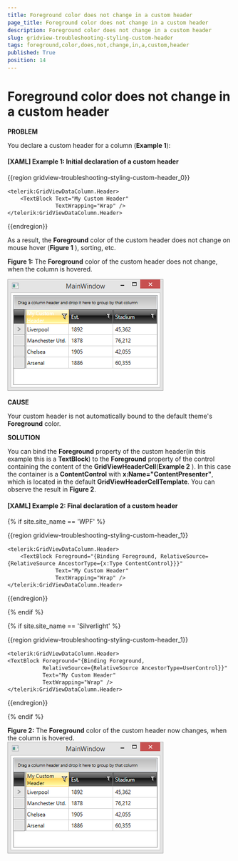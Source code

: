 ```yaml
---
title: Foreground color does not change in a custom header
page_title: Foreground color does not change in a custom header
description: Foreground color does not change in a custom header
slug: gridview-troubleshooting-styling-custom-header
tags: foreground,color,does,not,change,in,a,custom,header
published: True
position: 14
---
```


# Foreground color does not change in a custom header

__PROBLEM__

You declare a custom header for a column (__Example 1__):

#### __[XAML] Example 1: Initial declaration of a custom header__

{{region gridview-troubleshooting-styling-custom-header_0}}

	<telerik:GridViewDataColumn.Header>
		<TextBlock Text="My Custom Header"
				   TextWrapping="Wrap" />
	</telerik:GridViewDataColumn.Header>
{{endregion}}



As a result, the __Foreground__ color of the custom header does not change on mouse hover (__Figure 1__ ), sorting, etc.		

__Figure 1:__ The __Foreground__ color of the custom header does not change, when the column is hovered.

![gridview-troubleshooting-styling-custom-header-Problem](images/gridview-troubleshooting-styling-custom-header-Problem.png)

__CAUSE__

Your custom header is not automatically bound to the default theme's __Foreground__ color.
		
__SOLUTION__

You can bind the __Foreground__ property of the custom header(in this example this is a __TextBlock__) to the __Foreground__ property of the control containing the content of the __GridViewHeaderCell__(__Example 2__ ). In this case the container is a __ContentControl__ with __x:Name="ContentPresenter"__, which is located in the default __GridViewHeaderCellTemplate__. You can observe the result in __Figure 2__.
		

#### __[XAML] Example 2: Final declaration of a custom header__

{% if site.site_name == 'WPF' %}

{{region gridview-troubleshooting-styling-custom-header_1}}

	<telerik:GridViewDataColumn.Header>
		<TextBlock Foreground="{Binding Foreground, RelativeSource={RelativeSource AncestorType={x:Type ContentControl}}}"
				   Text="My Custom Header"
				   TextWrapping="Wrap" />
	</telerik:GridViewDataColumn.Header>
{{endregion}}

{% endif %}

{% if site.site_name == 'Silverlight' %}

{{region gridview-troubleshooting-styling-custom-header_1}}

	<telerik:GridViewDataColumn.Header>
    <TextBlock Foreground="{Binding Foreground,
               RelativeSource={RelativeSource AncestorType=UserControl}}"
               Text="My Custom Header"
               TextWrapping="Wrap" />
	</telerik:GridViewDataColumn.Header>
{{endregion}}

{% endif %}



__Figure 2:__ The __Foreground__ color of the custom header now changes, when the column is hovered.
![gridview-troubleshooting-styling-custom-header-Solution](images/gridview-troubleshooting-styling-custom-header-Solution.png)

